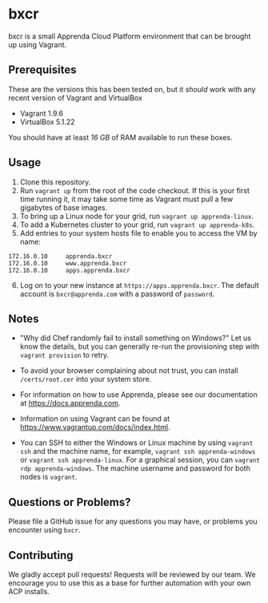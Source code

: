 # bxcr

bxcr is a small Apprenda Cloud Platform environment that can be brought up using Vagrant.

## Prerequisites

These are the versions this has been tested on, but it _should_ work with any recent version of Vagrant and VirtualBox
* Vagrant 1.9.6
* VirtualBox 5.1.22

You should have at least *16 GB* of RAM available to run these boxes.

## Usage
1. Clone this repository.
2. Run `vagrant up` from the root of the code checkout. If this is your first time running it, it may take some time as Vagrant must pull a few gigabytes of base images.
3. To bring up a Linux node for your grid, run `vagrant up apprenda-linux`.
4. To add a Kubernetes cluster to your grid, run `vagrant up apprenda-k8s`.
5. Add entries to your system hosts file to enable you to access the VM by name:  
```
172.16.0.10     apprenda.bxcr
172.16.0.10     www.apprenda.bxcr
172.16.0.10     apps.apprenda.bxcr
```
6. Log on to your new instance at `https://apps.apprenda.bxcr`. The default account is `bxcr@apprenda.com` with a password of `password`.

## Notes

* "Why did Chef randomly fail to install something on Windows?" Let us know the details, but you can generally re-run the provisioning step with `vagrant provision` to retry.

* To avoid your browser complaining about not trust, you can install `/certs/root.cer` into your system store.

* For information on how to use Apprenda, please see our documentation at https://docs.apprenda.com. 

* Information on using Vagrant can be found at https://www.vagrantup.com/docs/index.html.

* You can SSH to either the Windows or Linux machine by using `vagrant ssh` and the machine name, for example, `vagrant ssh apprenda-windows` or `vagrant ssh apprenda-linux`. For a graphical session, you can `vagrant rdp apprenda-windows`. The machine username and password for both nodes is `vagrant`.

## Questions or Problems?

Please file a GitHub issue for any questions you may have, or problems you encounter using `bxcr`.

## Contributing

We gladly accept pull requests! Requests will be reviewed by our team. We encourage you to use this as a base for further automation with your own ACP installs.